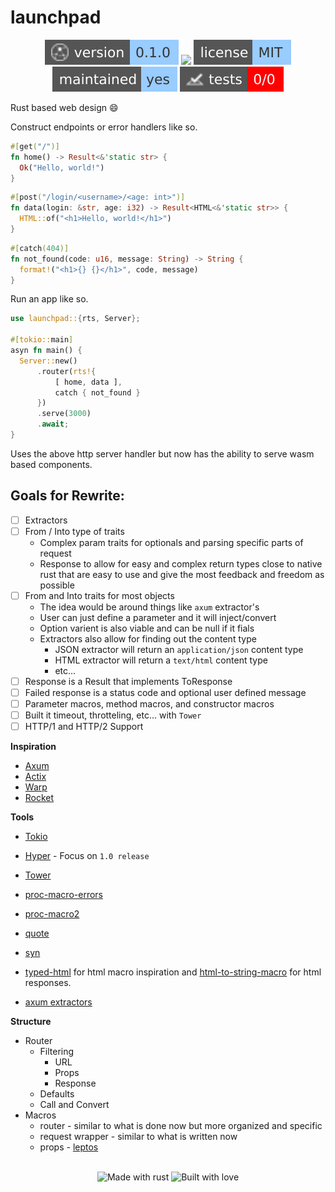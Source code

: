 # launchpad 

<!-- Header Badges -->

<div align="center">
  
<img src="assets/badges/version.svg" alt="Version"/>
<a href="https://github.com/Tired-Fox/launchpad/releases" alt="Release"><img src="https://img.shields.io/github/v/release/tired-fox/launchpad.svg?style=flat-square&color=9cf"/></a>
<a href="https://github.com/Tired-Fox/launchpad/blob/main/LICENSE" alt="License"><img src="assets/badges/license.svg"/></a>
<br>
<img src="assets/badges/maintained.svg" alt="Maintained"/>
<img src="assets/badges/tests.svg" alt="Tests"/>
  
</div>

<!-- End Header -->

Rust based web design :smile:

Construct endpoints or error handlers like so.

```rust
#[get("/")]
fn home() -> Result<&'static str> {
  Ok("Hello, world!")
}
```

```rust
#[post("/login/<username>/<age: int>")]
fn data(login: &str, age: i32) -> Result<HTML<&'static str>> {
  HTML::of("<h1>Hello, world!</h1>")
}
```

```rust
#[catch(404)]
fn not_found(code: u16, message: String) -> String {
  format!("<h1>{} {}</h1>", code, message)
}
```

Run an app like so.
```rust
use launchpad::{rts, Server};

#[tokio::main]
asyn fn main() {
  Server::new()
      .router(rts!{
          [ home, data ],
          catch { not_found }
      })
      .serve(3000)
      .await;
}
```

Uses the above http server handler but now has the ability to serve wasm based
components.

## Goals for Rewrite:
- [ ] Extractors
- [ ] From / Into type of traits
  - Complex param traits for optionals and parsing specific parts of request
  - Response to allow for easy and complex return types close to native rust that are easy to use and give the most feedback and freedom as possible
- [ ] From and Into traits for most objects
  - The idea would be around things like `axum` extractor's
  - User can just define a parameter and it will inject/convert
  - Option varient is also viable and can be null if it fials
  - Extractors also allow for finding out the content type
    - JSON extractor will return an `application/json` content type
    - HTML extractor will return a `text/html` content type
    - etc...
- [ ] Response is a Result that implements ToResponse
- [ ] Failed response is a status code and optional user defined message
- [ ] Parameter macros, method macros, and constructor macros
- [ ] Built it timeout, throtteling, etc... with `Tower`
- [ ] HTTP/1 and HTTP/2 Support

**Inspiration**
- [Axum](https://github.com/tokio-rs/axum)
- [Actix](https://github.com/actix/actix-web)
- [Warp](https://github.com/seanmonstar/warp)
- [Rocket](https://rocket.rs/)

**Tools**
- [Tokio](https://tokio.rs/)
- [Hyper](https://hyper.rs/) - Focus on `1.0 release`
- [Tower](https://github.com/tower-rs/tower)
- [proc-macro-errors](https://docs.rs/proc-macro-error/latest/proc_macro_error/)
- [proc-macro2](https://docs.rs/proc-macro2/latest/proc_macro2/)
- [quote](https://docs.rs/quote/latest/quote/)
- [syn](https://docs.rs/syn/latest/syn/)
- [typed-html](https://crates.io/crates/typed-html/0.2.2) for html macro inspiration and [html-to-string-macro](https://docs.rs/html-to-string-macro/latest/src/html_to_string_macro/lib.rs.html#96-105) for html responses. 

- [axum extractors](https://github.com/search?q=repo%3Atokio-rs%2Faxum+extractor&type=code)

**Structure**
- Router
  - Filtering
    - URL
    - Props
    - Response
  - Defaults
  - Call and Convert
- Macros
  - router - similar to what is done now but more organized and specific
  - request wrapper - similar to what is written now
  - props - [leptos](https://leptos-rs.github.io/leptos/view/03_components.html?highlight=%23%5Bprops#into-props)

<!-- Footer Badges --!>

<br>
<div align="center">
  <img src="assets/badges/made_with_rust.svg" alt="Made with rust"/>
  <img src="assets/badges/built_with_love.svg" alt="Built with love"/>
</div>

<!-- End Footer -->
